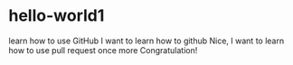 # hello-world1
learn how to use GitHub
I want to learn how to  github 
Nice, I want to learn how to use pull request once more
Congratulation!
